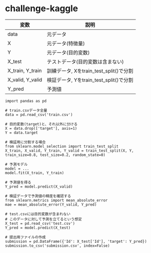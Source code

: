 # challenge-kaggle

|変数|説明|
|---|---|
| data | 元データ |
| X | 元データ(特徴量) |
| Y | 元データ(目的変数) |
| X_test | テストデータ(目的変数は含まない) |
| X_train, Y_train | 訓練データ, Xをtrain_test_split()で分割 |
| X_valid, Y_valid | 検証データ, Yをtrain_test_split()で分割 |
| Y_pred | 予測値 |

```
import pandas as pd

# train.csvデータ全量
data = pd.read_csv('train.csv')

# 目的変数(target)と、それ以外に分ける
X = data.drop(['target'], axis=1)
Y = data.target

# 検証用に分割する場合
from sklearn.model_selection import train_test_split
X_train, X_valid, Y_train, Y_valid = train_test_split(X, Y, train_size=0.8, test_size=0.2, random_state=0)

# 予測モデル
model = ...
model.fit(X_train, Y_train)

# 予測値を得る
Y_pred = model.predict(X_valid)

# 検証データで予測値の精度を確認する
from sklearn.metrics import mean_absolute_error
mae = mean_absolute_error(Y_valid, Y_pred)

# test.csvには目的変数が含まれない
# このデータに対して予測を立てるという想定
X_test = pd.read_csv('test.csv')
Y_pred = model.predict(X_test)

# 提出用ファイルの作成
submission = pd.DataFrame({'Id': X_test['Id'], 'target': Y_pred})
submission.to_csv('submission.csv', index=False)
```
